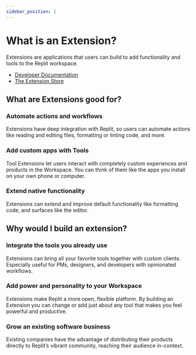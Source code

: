 ```yaml
---
sidebar_position: 1
---
```


# What is an Extension?

Extensions are applications that users can build to add functionality and tools to the Replit workspace.

 - [Developer Documentation](/extensions)
 - [The Extension Store](/extension/store)

## What are Extensions good for?

### Automate actions and workflows
Extensions have deep integration with Replit, so users can automate actions like reading and editing files, formatting or linting code, and more.

### Add custom apps with Tools
Tool Extensions let users interact with completely custom experiences and products in the Workspace. You can think of them like the apps you install on your own phone or computer.

### Extend native functionality
Extensions can extend and improve default functionality like formatting code, and surfaces like the editor.

## Why would I build an extension?

### Integrate the tools you already use
Extensions can bring all your favorite tools together with custom clients. Especially useful for PMs, designers, and developers with opinionated workflows.

### Add power and personality to your Workspace
Extensions make Replit a more open, flexible platform. By building an Extension you can change or add just about any tool that makes you feel powerful and productive.

### Grow an existing software business
Existing companies have the advantage of distributing their products directly to Replit’s vibrant community, reaching their audience in-context.